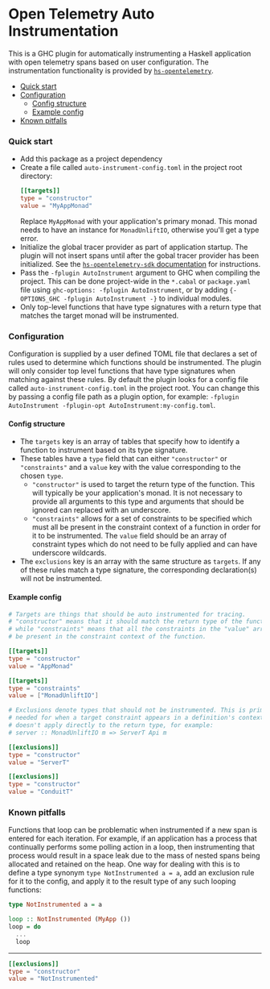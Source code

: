 # Open Telemetry Auto Instrumentation

This is a GHC plugin for automatically instrumenting a Haskell application with
open telemetry spans based on user configuration. The instrumentation
functionality is provided by
[`hs-opentelemetry`](https://github.com/iand675/hs-opentelemetry).

- [Quick start](#quick-start)
- [Configuration](#configuration)
  - [Config structure](#config-structure)
  - [Example config](#example-config)
- [Known pitfalls](#known-pitfalls)

### Quick start

- Add this package as a project dependency
- Create a file called `auto-instrument-config.toml` in the project root directory:
  ```toml
  [[targets]]
  type = "constructor"
  value = "MyAppMonad"
  ```
  Replace `MyAppMonad` with your application's primary monad. This monad needs
  to have an instance for `MonadUnliftIO`, otherwise you'll get a type error.
- Initialize the global tracer provider as part of application startup. The
  plugin will not insert spans until after the gobal tracer provider has been
  initialized. See the
  [`hs-opentelemetry-sdk` documentation](https://hackage.haskell.org/package/hs-opentelemetry-sdk)
  for instructions.
- Pass the `-fplugin AutoInstrument` argument to GHC when compiling the project.
  This can be done project-wide in the `*.cabal` or `package.yaml` file using
  `ghc-options: -fplugin AutoInstrument`, or by adding
  `{- OPTIONS_GHC -fplugin AutoInstrument -}` to individual modules.
- Only top-level functions that have type signatures with a return type that
  matches the target monad will be instrumented.

### Configuration

Configuration is supplied by a user defined TOML file that declares a set of
rules used to determine which functions should be instrumented. The plugin will
only consider top level functions that have type signatures when matching
against these rules. By default the plugin looks for a config file called
`auto-instrument-config.toml` in the project root. You can change this by
passing a config file path as a plugin option, for example: `-fplugin
AutoInstrument -fplugin-opt AutoInstrument:my-config.toml`.

#### Config structure

- The `targets` key is an array of tables that specify how to identify a function
  to instrument based on its type signature.
- These tables have a `type` field that can either `"constructor"` or `"constraints"`
  and a `value` key with the value corresponding to the chosen `type`.
  - `"constructor"` is used to target the return type of the function. This will
    typically be your application's monad. It is not necessary to provide all
    arguments to this type and arguments that should be ignored can replaced with
    an underscore.
  - `"constraints"` allows for a set of constraints to be specified which must
    all be present in the constraint context of a function in order for it to
    be instrumented. The `value` field should be an array of constraint types
    which do not need to be fully applied and can have underscore wildcards.
- The `exclusions` key is an array with the same structure as `targets`. If any
  of these rules match a type signature, the corresponding declaration(s) will
  not be instrumented.

#### Example config

```toml
# Targets are things that should be auto instrumented for tracing.
# "constructor" means that it should match the return type of the function
# while "constraints" means that all the constraints in the "value" array must
# be present in the constraint context of the function.

[[targets]]
type = "constructor"
value = "AppMonad"

[[targets]]
type = "constraints"
value = ["MonadUnliftIO"]

# Exclusions denote types that should not be instrumented. This is primarily
# needed for when a target constraint appears in a definition's context but
# doesn't apply directly to the return type, for example:
# server :: MonadUnliftIO m => ServerT Api m

[[exclusions]]
type = "constructor"
value = "ServerT"

[[exclusions]]
type = "constructor"
value = "ConduitT"
```

### Known pitfalls

Functions that loop can be problematic when instrumented if a new span is
entered for each iteration. For example, if an application has a process that
continually performs some polling action in a loop, then instrumenting that
process would result in a space leak due to the mass of nested spans being
allocated and retained on the heap. One way for dealing with this is to define
a type synonym `type NotInstrumented a = a`, add an exclusion rule for it to
the config, and apply it to the result type of any such looping functions:

```haskell
type NotInstrumented a = a

loop :: NotInstrumented (MyApp ())
loop = do
  ...
  loop
```
---
```toml
[[exclusions]]
type = "constructor"
value = "NotInstrumented"
```

